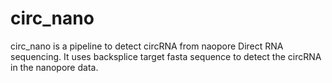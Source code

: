 # circ_nano
circ_nano is a pipeline to detect circRNA from naopore Direct RNA sequencing. It uses backsplice target fasta sequence to detect the circRNA in the nanopore data.
